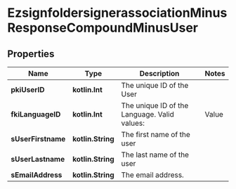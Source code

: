 
# EzsignfoldersignerassociationMinusResponseCompoundMinusUser

## Properties
Name | Type | Description | Notes
------------ | ------------- | ------------- | -------------
**pkiUserID** | **kotlin.Int** | The unique ID of the User | 
**fkiLanguageID** | **kotlin.Int** | The unique ID of the Language.  Valid values:  |Value|Description| |-|-| |1|French| |2|English| | 
**sUserFirstname** | **kotlin.String** | The first name of the user | 
**sUserLastname** | **kotlin.String** | The last name of the user | 
**sEmailAddress** | **kotlin.String** | The email address. | 



